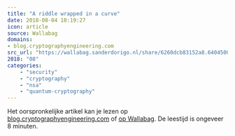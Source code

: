 ```yaml
---
title: "A riddle wrapped in a curve"
date: 2018-08-04 18:19:27
icon: article
source: Wallabag
domains:
- blog.cryptographyengineering.com
src_url: "https://wallabag.sanderdorigo.nl/share/6260dcb83152a8.64045003"
2018: "08"
categories:
    - "security"
    - "cryptography"
    - "nsa"
    - "quantum-cryptography"
---
```

Het oorspronkelijke artikel kan je lezen op [blog.cryptographyengineering.com](https://blog.cryptographyengineering.com/2015/10/22/a-riddle-wrapped-in-curve/) of [op Wallabag](https://wallabag.sanderdorigo.nl/share/6260dcb83152a8.64045003). De leestijd is ongeveer 8 minuten.